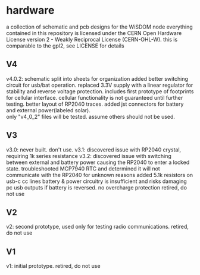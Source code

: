 # hardware
a collection of schematic and pcb designs for the WiSDOM node
everything contained in this repository is licensed under the CERN Open Hardware License version 2 - Weakly Reciprocal License (CERN-OHL-W).
this is comparable to the gpl2, see LICENSE for details

## V4
v4.0.2: schematic split into sheets for organization
        added better switching circuit for usb/bat operation. replaced 3.3V supply with a linear regulator for stability and reverse voltage protection. 
        includes first prototype of footprints for cellular interface. cellular functionality is not guaranteed until further testing.
        better layout of RP2040 traces. added jst connectors for battery and external power(labeled solar).  
        only "v4\_0\_2" files will be tested. assume others should not be used.

## V3
v3.0: never built. don't use.
v3.1: discovered issue with RP2040 crystal, requiring 1k series resistance
v3.2: discovered issue with switching between external and battery power causing the RP2040 to enter a locked state.
      troubleshooted MCP7940 RTC and determined it will not communicate with the RP2040 for unknown reasons
      added 5.1k resistors on usb-c cc lines
      battery & power circuitry is insufficient and risks damaging pc usb outputs if battery is reversed. no overcharge protection
      retired, do not use

## V2
v2: second prototype, used only for testing radio communications. 
    retired, do not use

## V1
v1: initial prototype. retired, do not use

